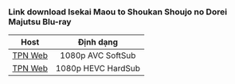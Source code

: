 ### **Link download Isekai Maou to Shoukan Shoujo no Dorei Majutsu Blu-ray**

| Host          | Định dạng          |
| ------------- |:------------------:|
| [TPN Web](https://ddl.tpnteam.workers.dev/0:/Isekai%20Maou%20to%20Shoukan%20Shoujo%20no%20Dorei%20Majutsu/Remux/)  | 1080p AVC SoftSub |
| [TPN Web](https://ddl.tpnteam.workers.dev/0:/Isekai%20Maou%20to%20Shoukan%20Shoujo%20no%20Dorei%20Majutsu/Hardsub/)  | 1080p HEVC HardSub |
